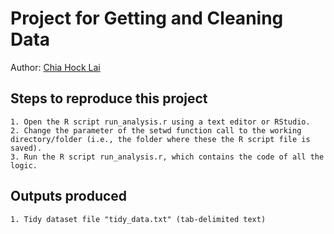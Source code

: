 # Project for Getting and Cleaning Data

Author: [Chia Hock Lai](https://github.com/hlchia)


## Steps to reproduce this project

    1. Open the R script run_analysis.r using a text editor or RStudio.
    2. Change the parameter of the setwd function call to the working directory/folder (i.e., the folder where these the R script file is saved).
    3. Run the R script run_analysis.r, which contains the code of all the logic.

## Outputs produced

    1. Tidy dataset file "tidy_data.txt" (tab-delimited text)
    

